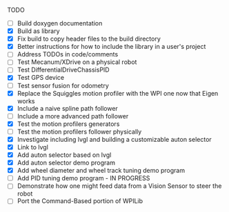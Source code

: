 TODO

- [ ] Build doxygen documentation
- [X] Build as library
- [X] Fix build to copy header files to the build directory
- [X] Better instructions for how to include the library in a user's project
- [ ] Address TODOs in code/comments
- [ ] Test Mecanum/XDrive on a physical robot
- [ ] Test DifferentialDriveChassisPID 
- [X] Test GPS device
- [ ] Test sensor fusion for odometry
- [X] Replace the Squiggles motion profiler with the WPI one now that Eigen works
- [X] Include a naive spline path follower
- [ ] Include a more advanced path follower
- [X] Test the motion profilers generators
- [ ] Test the motion profilers follower physically
- [X] Investigate including lvgl and building a customizable auton selector
- [X] Link to lvgl
- [X] Add auton selector based on lvgl
- [X] Add auton selector demo program
- [X] Add wheel diameter and wheel track tuning demo program
- [ ] Add PID tuning demo program - IN PROGRESS
- [ ] Demonstrate how one might feed data from a Vision Sensor to steer the robot
- [ ] Port the Command-Based portion of WPILib